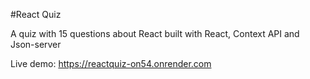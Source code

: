 #React Quiz

A quiz with 15 questions about React built with React, Context API and Json-server

Live demo: https://reactquiz-on54.onrender.com
